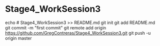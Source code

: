 # Stage4_WorkSession3
echo # Stage4_WorkSession3 >> README.md
git init
git add README.md
git commit -m "first commit"
git remote add origin https://github.com/GregContreras/Stage4_WorkSession3.git
git push -u origin master
